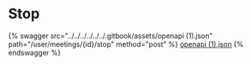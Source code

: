 # Stop

{% swagger src="../../../../../../.gitbook/assets/openapi (1).json" path="/user/meetings/{id}/stop" method="post" %}
[openapi (1).json](<../../../../../../.gitbook/assets/openapi (1).json>)
{% endswagger %}
